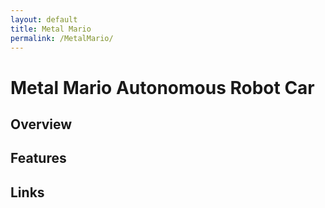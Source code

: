 ```yaml
---
layout: default
title: Metal Mario
permalink: /MetalMario/
---
```


# Metal Mario Autonomous Robot Car


## Overview

## Features

## Links

